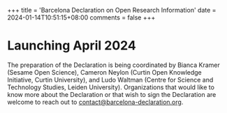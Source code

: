 +++
title = 'Barcelona Declaration on Open Research Information'
date = 2024-01-14T10:51:15+08:00
comments = false
+++

# Launching April 2024

The preparation of the Declaration is being coordinated by Bianca Kramer (Sesame Open Science), Cameron Neylon (Curtin Open Knowledge Initiative, Curtin University), and Ludo Waltman (Centre for Science and Technology Studies, Leiden University). Organizations that would like to know more about the Declaration or that wish to sign the Declaration are welcome to reach out to [contact@barcelona-declaration.org](mailto:contact@barcelona-declaration.org).


